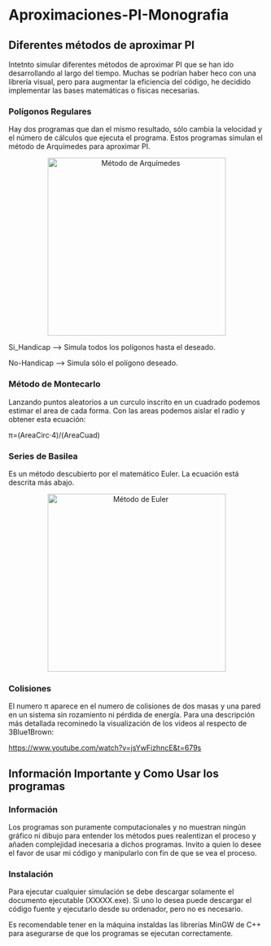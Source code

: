 # Aproximaciones-PI-Monografia
## Diferentes métodos de aproximar PI
Intetnto simular diferentes métodos de aproximar PI que se han ido desarrollando al largo del tiempo. Muchas se podrían haber heco con una librería visual, pero para augmentar la eficiencia del código, he decidido implementar las bases matemáticas o físicas necesarias.

### Polígonos Regulares
Hay dos programas que dan el mismo resultado, sólo cambia la velocidad y el número de cálculos que ejecuta el programa.
Estos programas simulan el método de Arquímedes para aproximar PI.

<p align="center">
  <img src="https://upload.wikimedia.org/wikipedia/commons/thumb/3/34/Liuhui_Pi_Inequality.svg/1024px-Liuhui_Pi_Inequality.svg.png" width="350" alt="Método de Arquímedes">
</p>

Si_Handicap --> Simula todos los polígonos hasta el deseado.

No-Handicap --> Simula sólo el polígono deseado.



### Método de Montecarlo
Lanzando puntos aleatorios a un curculo inscrito en un cuadrado podemos estimar el area de cada forma. Con las areas podemos aislar el radio y obtener esta ecuación:

π=(AreaCirc·4)/(AreaCuad)



### Series de Basilea
Es un método descubierto por el matemático Euler. La ecuación está descrita más abajo.
<p align="center">
  <img src="https://pbs.twimg.com/media/EnHynoZXUAEEj8R.jpg" width="350" alt="Método de Euler">
</p>



### Colisiones 
El numero π aparece en el numero de colisiones de dos masas y una pared en un sistema sin rozamiento ni pérdida de energía. Para una descripción más detallada recominedo la visualización de los videos al respecto de 3Blue1Brown:

https://www.youtube.com/watch?v=jsYwFizhncE&t=679s

## Información Importante y Como Usar los programas
### Información
Los programas son puramente computacionales y no muestran ningún gráfico ni dibujo para entender los métodos pues realentizan el proceso y añaden complejidad inecesaria a dichos programas.
Invito a quien lo desee el favor de usar mi código y manipularlo con fin de que se vea el proceso.


### Instalación
Para ejecutar cualquier simulación se debe descargar solamente el documento ejecutable (XXXXX.exe). Si uno lo desea puede descargar el código fuente y ejecutarlo desde su ordenador, pero no es necesario.

Es recomendable tener en la máquina instaldas las librerías MinGW de C++ para asegurarse de que los programas se ejecutan correctamente.
